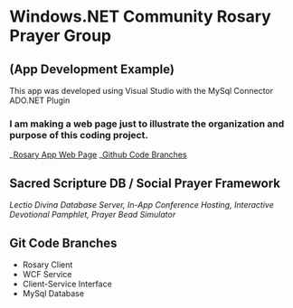 # Windows.NET Community Rosary Prayer Group 
## (App Development Example)

This app was developed using Visual Studio with the MySql Connector ADO.NET Plugin

### I am making a web page just to illustrate the organization and purpose of this coding project.

_[Rosary App Web Page](http://mezcel.wixsite.com/rosary)
_[Github Code Branches](https://github.com/mezcel/rosary/branches)


## Sacred Scripture DB / Social Prayer Framework
_Lectio Divina Database Server,_
_In-App Conference Hosting,_
_Interactive Devotional Pamphlet,_
_Prayer Bead Simulator_

## Git Code Branches

* Rosary Client
* WCF Service
* Client-Service Interface
* MySql Database
